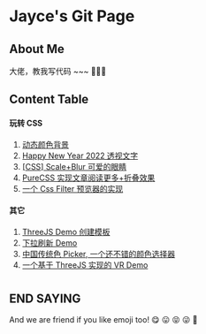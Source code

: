 # Jayce's Git Page

## About Me

大佬，教我写代码 ~~~ 🥳🥳🥳

## Content Table

#### 玩转 CSS

1. [动态颜色背景](https://jaycethanks.github.io/demos/CssTrick/DynamicBackgroundColor)
2. [Happy New Year 2022 透视文字](https://jaycethanks.github.io/demos/CssTrick/HappyNewYear2022)
3. [[CSS] Scale+Blur 可爱的眼睛](https://jaycethanks.github.io/demos/CssTrick/scale-blur/)
4. [PureCSS 实现文章阅读更多+折叠效果](https://jaycethanks.github.io/demos/CssTrick/purecss-continue-reading)
5. [一个 Css Filter 预览器的实现](https://jaycethanks.github.io/demos/CssTrick/filtercomparison)

#### 其它

1. [ThreeJS Demo 创建模板](https://jaycethanks.github.io/demos/ThreeJsDemoPlatform/)
2. [下拉刷新 Demo](https://jaycethanks.github.io/demos/DragPullRefresh)
3. [中国传统色 Picker, 一个还不错的颜色选择器](https://jaycethanks.github.io/demos/ChinaTradColorPick/)
4. [一个基于 ThreeJS 实现的 VR Demo](https://jaycethanks.github.io/demos/ThreejsPipesMapping/)

#

#

#

#

## END SAYING

And we are friend if you like emoji too! 😋 😛 😝 😜 🤪
